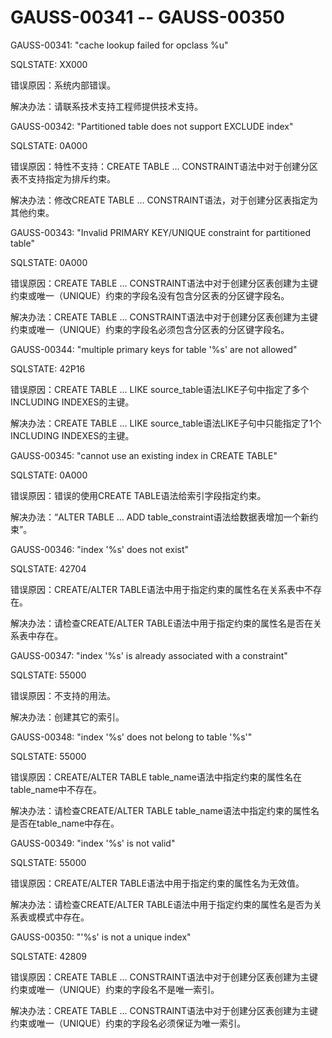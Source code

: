 # GAUSS-00341 -- GAUSS-00350

GAUSS-00341: "cache lookup failed for opclass %u"

SQLSTATE: XX000

错误原因：系统内部错误。

解决办法：请联系技术支持工程师提供技术支持。

GAUSS-00342: "Partitioned table does not support EXCLUDE index"

SQLSTATE: 0A000

错误原因：特性不支持：CREATE TABLE ... CONSTRAINT语法中对于创建分区表不支持指定为排斥约束。

解决办法：修改CREATE TABLE ... CONSTRAINT语法，对于创建分区表指定为其他约束。

GAUSS-00343: "Invalid PRIMARY KEY/UNIQUE constraint for partitioned table"

SQLSTATE: 0A000

错误原因：CREATE TABLE ... CONSTRAINT语法中对于创建分区表创建为主键约束或唯一（UNIQUE）约束的字段名没有包含分区表的分区键字段名。

解决办法：CREATE TABLE ... CONSTRAINT语法中对于创建分区表创建为主键约束或唯一（UNIQUE）约束的字段名必须包含分区表的分区键字段名。

GAUSS-00344: "multiple primary keys for table '%s' are not allowed"

SQLSTATE: 42P16

错误原因：CREATE TABLE ... LIKE source\_table语法LIKE子句中指定了多个INCLUDING INDEXES的主键。

解决办法：CREATE TABLE ... LIKE source\_table语法LIKE子句中只能指定了1个INCLUDING INDEXES的主键。

GAUSS-00345: "cannot use an existing index in CREATE TABLE"

SQLSTATE: 0A000

错误原因：错误的使用CREATE TABLE语法给索引字段指定约束。

解决办法：“ALTER TABLE ... ADD table\_constraint语法给数据表增加一个新约束”。

GAUSS-00346: "index '%s' does not exist"

SQLSTATE: 42704

错误原因：CREATE/ALTER TABLE语法中用于指定约束的属性名在关系表中不存在。

解决办法：请检查CREATE/ALTER TABLE语法中用于指定约束的属性名是否在关系表中存在。

GAUSS-00347: "index '%s' is already associated with a constraint"

SQLSTATE: 55000

错误原因：不支持的用法。

解决办法：创建其它的索引。

GAUSS-00348: "index '%s' does not belong to table '%s'"

SQLSTATE: 55000

错误原因：CREATE/ALTER TABLE table\_name语法中指定约束的属性名在table\_name中不存在。

解决办法：请检查CREATE/ALTER TABLE table\_name语法中指定约束的属性名是否在table\_name中存在。

GAUSS-00349: "index '%s' is not valid"

SQLSTATE: 55000

错误原因：CREATE/ALTER TABLE语法中用于指定约束的属性名为无效值。

解决办法：请检查CREATE/ALTER TABLE语法中用于指定约束的属性名是否为关系表或模式中存在。

GAUSS-00350: "'%s' is not a unique index"

SQLSTATE: 42809

错误原因：CREATE TABLE ... CONSTRAINT语法中对于创建分区表创建为主键约束或唯一（UNIQUE）约束的字段名不是唯一索引。

解决办法：CREATE TABLE ... CONSTRAINT语法中对于创建分区表创建为主键约束或唯一（UNIQUE）约束的字段名必须保证为唯一索引。

